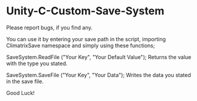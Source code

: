 # Unity-C-Custom-Save-System
Please report bugs, if you find any.

You can use it by entering your save path in the script, importing ClimatrixSave namespace and simply using these functions;

SaveSystem.ReadFile <The Type of Data You Want to Read> ("Your Key", "Your Default Value");
Returns the value with the type you stated.

SaveSystem.SaveFile <The Type of Data You Want to Read> ("Your Key", "Your Data");
Writes the data you stated in the save file.

Good Luck!
